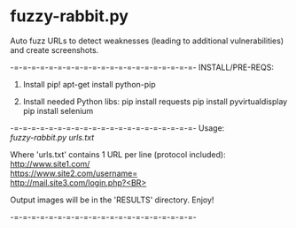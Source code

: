 # fuzzy-rabbit.py
Auto fuzz URLs to detect weaknesses (leading to additional vulnerabilities) and create screenshots.

-=-=-=-=-=-=-=-=-=-=-=-=-=-=-=-=-=-=-=-=-=-
INSTALL/PRE-REQS:

1. Install pip!
apt-get install python-pip

2. Install needed Python libs:
pip install requests
pip install pyvirtualdisplay
pip install selenium


-=-=-=-=-=-=-=-=-=-=-=-=-=-=-=-=-=-=-=-=-=-
Usage:<BR>
<I>fuzzy-rabbit.py urls.txt</I>

Where 'urls.txt' contains 1 URL per line (protocol included):<BR>
http://www.site1.com/<BR>
https://www.site2.com/username=<BR>
http://mail.site3.com/login.php?<BR>

Output images will be in the 'RESULTS' directory. Enjoy!

-=-=-=-=-=-=-=-=-=-=-=-=-=-=-=-=-=-=-=-=-=-


